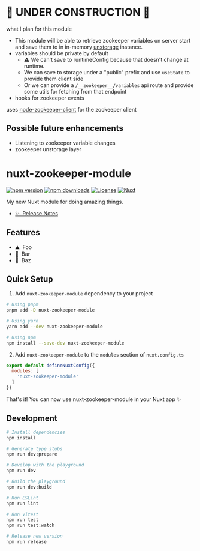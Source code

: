 <!--
Get your module up and running quickly.

Find and replace all on all files (CMD+SHIFT+F):
- Name: nuxt-zookeeper-module
- Package name: nuxt-zookeeper-module
- Description: My new Nuxt module
-->

# 🚧 UNDER CONSTRUCTION 🚧
what I plan for this module

- This module will be able to retrieve zookeeper variables on server start and save them to in in-memory [unstorage](https://github.com/unjs/unstorage) instance.
- variables should be private by default
  -  ⚠️ We can't save to runtimeConfig because that doesn't change at runtime.
  - We can save to storage under a "public" prefix and use `useState` to provide them client side
  - Or we can provide a `/__zookeeper__/variables` api route and provide some utils for fetching from that endpoint
- hooks for zookeeper events

uses [node-zookeeper-client](https://github.com/alexguan/node-zookeeper-client) for the zookeeper client

## Possible future enhancements

- Listening to zookeeper variable changes
- zookeeper unstorage layer


# nuxt-zookeeper-module

[![npm version][npm-version-src]][npm-version-href]
[![npm downloads][npm-downloads-src]][npm-downloads-href]
[![License][license-src]][license-href]
[![Nuxt][nuxt-src]][nuxt-href]

My new Nuxt module for doing amazing things.

- [✨ &nbsp;Release Notes](/CHANGELOG.md)
<!-- - [🏀 Online playground](https://stackblitz.com/github/your-org/nuxt-zookeeper-module?file=playground%2Fapp.vue) -->
<!-- - [📖 &nbsp;Documentation](https://example.com) -->

## Features

<!-- Highlight some of the features your module provide here -->
- ⛰ &nbsp;Foo
- 🚠 &nbsp;Bar
- 🌲 &nbsp;Baz

## Quick Setup

1. Add `nuxt-zookeeper-module` dependency to your project

```bash
# Using pnpm
pnpm add -D nuxt-zookeeper-module

# Using yarn
yarn add --dev nuxt-zookeeper-module

# Using npm
npm install --save-dev nuxt-zookeeper-module
```

2. Add `nuxt-zookeeper-module` to the `modules` section of `nuxt.config.ts`

```js
export default defineNuxtConfig({
  modules: [
    'nuxt-zookeeper-module'
  ]
})
```

That's it! You can now use nuxt-zookeeper-module in your Nuxt app ✨

## Development

```bash
# Install dependencies
npm install

# Generate type stubs
npm run dev:prepare

# Develop with the playground
npm run dev

# Build the playground
npm run dev:build

# Run ESLint
npm run lint

# Run Vitest
npm run test
npm run test:watch

# Release new version
npm run release
```

<!-- Badges -->
[npm-version-src]: https://img.shields.io/npm/v/nuxt-zookeeper-module/latest.svg?style=flat&colorA=18181B&colorB=28CF8D
[npm-version-href]: https://npmjs.com/package/nuxt-zookeeper-module

[npm-downloads-src]: https://img.shields.io/npm/dm/nuxt-zookeeper-module.svg?style=flat&colorA=18181B&colorB=28CF8D
[npm-downloads-href]: https://npmjs.com/package/nuxt-zookeeper-module

[license-src]: https://img.shields.io/npm/l/nuxt-zookeeper-module.svg?style=flat&colorA=18181B&colorB=28CF8D
[license-href]: https://npmjs.com/package/nuxt-zookeeper-module

[nuxt-src]: https://img.shields.io/badge/Nuxt-18181B?logo=nuxt.js
[nuxt-href]: https://nuxt.com

